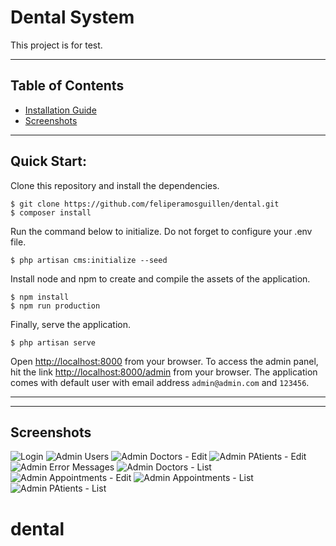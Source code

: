 # Dental System 
This project is for test.

-----
## Table of Contents

* [Installation Guide](#item1)
* [Screenshots](#item2)

-----
<a name="item1"></a>
## Quick Start:

Clone this repository and install the dependencies.

    $ git clone https://github.com/feliperamosguillen/dental.git
    $ composer install

Run the command below to initialize. Do not forget to configure your .env file. 

    $ php artisan cms:initialize --seed

Install node and npm to create and compile the assets of the application.
    
    $ npm install
    $ npm run production

Finally, serve the application.

    $ php artisan serve

Open [http://localhost:8000](http://localhost:8000) from your browser. 
To access the admin panel, hit the link 
[http://localhost:8000/admin](http://localhost:8000/admin) from your browser.
The application comes with default user with email address `admin@admin.com` and `123456`.

-----
-----
<a name="item5"></a>
## Screenshots

![Login](https://dental.developserver.net/i/screens/0.PNG)
![Admin Users](https://dental.developserver.net/i/screens/1.PNG)
![Admin Doctors - Edit](https://dental.developserver.net/i/screens/2.PNG)
![Admin PAtients - Edit](https://dental.developserver.net/i/screens/4.PNG)
![Admin Error Messages](https://dental.developserver.net/i/screens/5.PNG)
![Admin Doctors - List](https://dental.developserver.net/i/screens/6.PNG)
![Admin Appointments - Edit](https://dental.developserver.net/i/screens/7.PNG)
![Admin Appointments - List](https://dental.developserver.net/i/screens/8.PNG)
![Admin PAtients - List](https://dental.developserver.net/i/screens/10.PNG)
# dental
